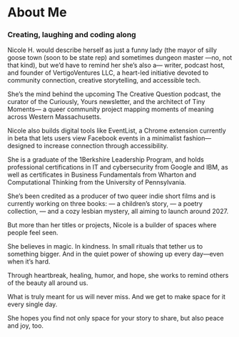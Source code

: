 # About Me

### Creating, laughing and coding along

Nicole H. would describe herself as just a funny lady (the mayor of silly goose town (soon to be state rep) and sometimes dungeon master —no, not that kind),
but we’d have to remind her she’s also a—
writer, podcast host, and founder of VertigoVentures LLC,
a heart-led initiative devoted to community connection, creative storytelling, and accessible tech.

She’s the mind behind the upcoming The Creative Question podcast,
the curator of the Curiously, Yours newsletter,
and the architect of Tiny Moments—
a queer community project mapping moments of meaning across Western Massachusetts.

Nicole also builds digital tools like EventList,
a Chrome extension currently in beta
that lets users view Facebook events in a minimalist fashion—
designed to increase connection through accessibility.

She is a graduate of the 1Berkshire Leadership Program,
and holds professional certifications in IT and cybersecurity from Google and IBM,
as well as certificates in Business Fundamentals from Wharton
and Computational Thinking from the University of Pennsylvania.

She’s been credited as a producer of two queer indie short films
and is currently working on three books:
— a children’s story,
— a poetry collection,
— and a cozy lesbian mystery,
all aiming to launch around 2027.

But more than her titles or projects,
Nicole is a builder of spaces where people feel seen.

She believes in magic.
In kindness.
In small rituals that tether us to something bigger.
And in the quiet power of showing up every day—even when it’s hard.

Through heartbreak, healing, humor, and hope,
she works to remind others of the beauty all around us.

What is truly meant for us will never miss.
And we get to make space for it every single day.

She hopes you find not only space for your story to share,
but also peace and joy, too.
